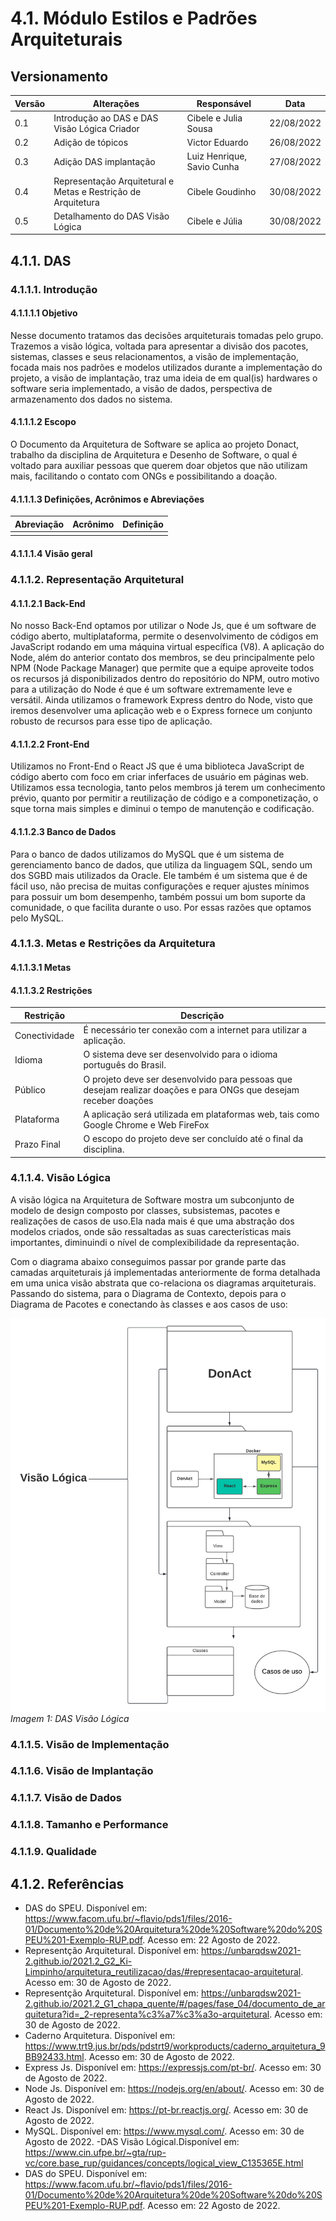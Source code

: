 # 4.1. Módulo Estilos e Padrões Arquiteturais

## Versionamento
| Versão | Alterações                                               | Responsável                       | Data       |
| ------ | -----------------------------------------------------    | --------------------------------  | ---------- |
| 0.1    | Introdução ao DAS e DAS Visão Lógica Criador             | Cibele  e Julia Sousa             | 22/08/2022 |
| 0.2    | Adição de tópicos                                        | Victor Eduardo                    | 26/08/2022 |
| 0.3    | Adição DAS implantação                                   | Luiz Henrique, Savio Cunha        | 27/08/2022 |
| 0.4    | Representação Arquitetural e Metas e Restrição de Arquitetura       | Cibele Goudinho        | 30/08/2022 |
| 0.5    | Detalhamento do DAS Visão Lógica                         | Cibele e Júlia  | 30/08/2022 |


## 4.1.1. DAS
### 4.1.1.1. Introdução
#### 4.1.1.1.1 Objetivo
Nesse documento tratamos das decisões arquiteturais tomadas pelo grupo. Trazemos a visão lógica, voltada para apresentar a divisão dos pacotes, sistemas, classes e seus relacionamentos, a visão de implementação, focada mais nos padrões e modelos utilizados durante a implementação do projeto, a visão de implantação, traz uma ideia de em qual(is) hardwares o software seria implementado, a visão de dados, perspectiva de armazenamento dos dados no sistema.

#### 4.1.1.1.2 Escopo
O Documento da Arquitetura de Software se aplica ao projeto Donact, trabalho da disciplina de Arquitetura e Desenho de Software, o qual é voltado para auxiliar pessoas que querem doar objetos que não utilizam mais, facilitando o contato com ONGs e possibilitando a doação.

#### 4.1.1.1.3 Definições, Acrônimos e Abreviações
| Abreviação    | Acrônimo                                              | Definição                         |  
| ------------  | ----------------------------------------------------- | --------------------------------- |  
|               |                                                       |                                   |

#### 4.1.1.1.4 Visão geral


### 4.1.1.2. Representação Arquitetural
#### 4.1.1.2.1 Back-End
No nosso Back-End optamos por utilizar o Node Js, que é um software de código aberto, multiplataforma, permite o desenvolvimento de códigos em JavaScript rodando em uma máquina virtual específica (V8). A aplicação do Node, além do anterior contato dos membros, se deu principalmente pelo NPM (Node Package Manager) que permite que a equipe aproveite todos os recursos já disponibilizados dentro do repositório do NPM, outro motivo para a utilização do Node é que é um software extremamente leve e versátil. 
Ainda utilizamos o framework Express dentro do Node, visto que iremos desenvolver uma aplicação web e o Express fornece um conjunto robusto de recursos para esse tipo de aplicação. 
#### 4.1.1.2.2 Front-End
Utilizamos no Front-End o React JS que é uma biblioteca JavaScript de código aberto com foco em criar inferfaces de usuário em páginas web. Utilizamos essa tecnologia, tanto pelos membros já terem um conhecimento prévio, quanto por permitir a reutilização de código e a componetização, o sque torna mais simples e diminui o tempo de manutenção e codificação.
#### 4.1.1.2.3 Banco de Dados
Para o banco de dados utilizamos do MySQL que é um sistema de gerenciamento banco de dados, que utiliza da linguagem SQL, sendo um dos SGBD mais utilizados da Oracle. Ele também é um sistema que é de fácil uso, não precisa de muitas configurações e requer ajustes mínimos para possuir um bom desempenho, também possui um bom suporte da comunidade, o que facilita durante o uso. Por essas razões que optamos pelo MySQL.


### 4.1.1.3. Metas e Restrições da Arquitetura
#### 4.1.1.3.1 Metas
#### 4.1.1.3.2 Restrições
| Restrição     | Descrição                                           |
| ------------  | ----------------------------------------------------- |  
|   Conectividade   |  É necessário ter conexão com a internet para utilizar a aplicação.  |
|   Idioma          |  O sistema deve ser desenvolvido para o idioma português do Brasil.                                                     |
|   Público         |  O projeto deve ser desenvolvido para pessoas que desejam realizar doações e para ONGs que desejam receber doações |
|   Plataforma      |  A aplicação será utilizada em plataformas web, tais como Google Chrome e Web FireFox    |
|   Prazo Final     |  O escopo do projeto deve ser concluído até o final da disciplina.  |

### 4.1.1.4. Visão Lógica
A visão lógica na Arquitetura de Software mostra um subconjunto de modelo de design composto por classes, subsistemas, pacotes  e realizações de casos de uso.Ela nada mais é que uma abstração dos modelos criados, onde são ressaltadas as suas carecterísticas mais importantes, diminuindi o nível de complexibilidade da representação.

Com o diagrama abaixo conseguimos passar por grande parte das camadas arquiteturais já implementadas anteriormente de forma detalhada em uma unica visão abstrata que co-relaciona os diagramas arquiteturais. Passando do sistema, para o Diagrama de Contexto, depois para o Diagrama de Pacotes e conectando às classes e aos casos de uso:


![Visão Lógica](../imgs/VisaoLogica.png)  
_Imagem 1: DAS Visão Lógica_




### 4.1.1.5. Visão de Implementação


### 4.1.1.6. Visão de Implantação


### 4.1.1.7. Visão de Dados


### 4.1.1.8. Tamanho e Performance


### 4.1.1.9. Qualidade


## 4.1.2. Referências

- DAS do SPEU. Disponível em: https://www.facom.ufu.br/~flavio/pds1/files/2016-01/Documento%20de%20Arquitetura%20de%20Software%20do%20SPEU%201-Exemplo-RUP.pdf. Acesso em: 22 Agosto de 2022.
- Representção Arquitetural. Disponível em: https://unbarqdsw2021-2.github.io/2021.2_G2_Ki-Limpinho/arquitetura_reutilizacao/das/#representacao-arquitetural. Acesso em: 30 de Agosto de 2022.
- Representção Arquitetural. Disponível em: https://unbarqdsw2021-2.github.io/2021.2_G1_chapa_quente/#/pages/fase_04/documento_de_arquitetura?id=_2-representa%c3%a7%c3%a3o-arquitetural. Acesso em: 30 de Agosto de 2022.
- Caderno Arquitetura. Disponível em: https://www.trt9.jus.br/pds/pdstrt9/workproducts/caderno_arquitetura_9BB92433.html. Acesso em: 30 de Agosto de 2022.
- Express Js. Disponível em: https://expressjs.com/pt-br/. Acesso em: 30 de Agosto de 2022.
- Node Js. Disponível em: https://nodejs.org/en/about/. Acesso em: 30 de Agosto de 2022.
- React Js. Disponível em: https://pt-br.reactjs.org/. Acesso em: 30 de Agosto de 2022.
- MySQL. Disponível em: https://www.mysql.com/. Acesso em: 30 de Agosto de 2022.
-DAS Visão Lógical.Disponível em: https://www.cin.ufpe.br/~gta/rup-vc/core.base_rup/guidances/concepts/logical_view_C135365E.html
- DAS do SPEU. Disponível em: https://www.facom.ufu.br/~flavio/pds1/files/2016-01/Documento%20de%20Arquitetura%20de%20Software%20do%20SPEU%201-Exemplo-RUP.pdf. Acesso em: 22 Agosto de 2022.

